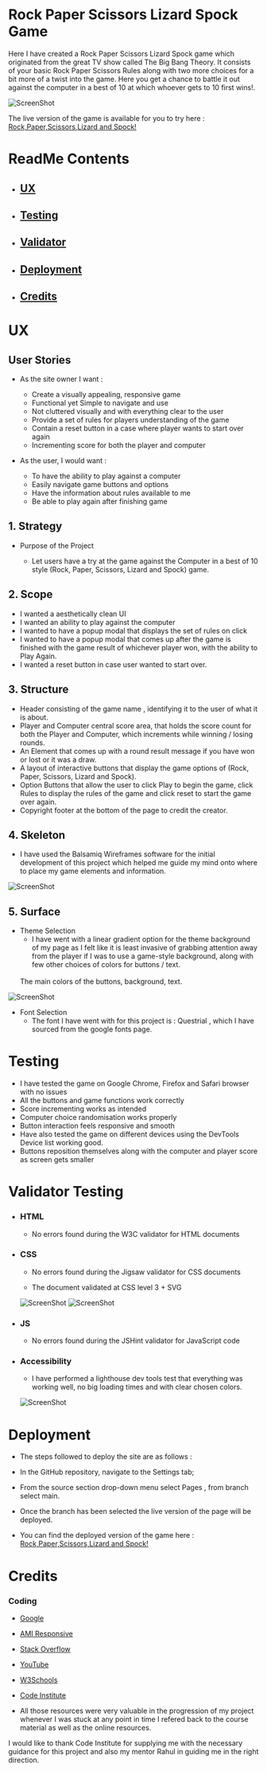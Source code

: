 # Rock Paper Scissors Lizard Spock Game #

Here I have created a Rock Paper Scissors Lizard Spock game which originated from the great TV show called The Big Bang Theory.
It consists of your basic Rock Paper Scissors Rules along with two more choices for a bit more of a twist into the game. Here you get a chance to battle it out against the computer in a best of 10 at which whoever gets to 10 first wins!.

![ScreenShot](./assets/readmeImages/amiResponsiveImage.png)

The live version of the game is available for you to try here : <a href="https://kryspinm97.github.io/Rock-Paper-Scissors-Lizard-Spock-Game/">Rock,Paper,Scissors,Lizard and Spock!</a>

# ReadMe Contents # 

* ## [UX](#ux)
* ## [Testing](#testing)
* ## [Validator](#validator-testing)
* ## [Deployment](#deployment)
* ## [Credits](#credits)




# UX #

## User Stories ##

  * As the site owner I want : 
  
    * Create a visually appealing, responsive game
    * Functional yet Simple to navigate and use
    * Not cluttered visually and with everything clear to the user
    * Provide a set of rules for players understanding of the game
    * Contain a reset button in a case where player wants to start over again
    * Incrementing score for both the player and computer

  * As the user, I would want : 

    * To have the ability to play against a computer
    * Easily navigate game buttons and options
    * Have the information about rules available to me
    * Be able to play again after finishing game

## 1. Strategy ##

  * Purpose of the Project 

    * Let users have a try at the game against the Computer in a best of 10 style (Rock, Paper, Scissors, Lizard and Spock) game. 

## 2. Scope ## 

  * I wanted a aesthetically clean UI
  * I wanted an ability to play against the computer
  * I wanted to have a popup modal that displays the set of rules on click
  * I wanted to have a popup modal that comes up after the game is finished with the game result of whichever player won, with the ability to Play Again.
  * I wanted a reset button in case user wanted to start over.

## 3. Structure ##

* Header consisting of the game name , identifying it to the user of what it is about.
* Player and Computer central score area, that holds the score count for both the Player and Computer, which increments while winning / losing rounds.
* An Element that comes up with a round result message if you have won or lost or it was a draw. 
* A layout of interactive buttons that display the game options of (Rock, Paper, Scissors, Lizard and Spock).
* Option Buttons that allow the user to click Play to begin the game, click Rules to display the rules of the game and click reset to start the game over again.
* Copyright footer at the bottom of the page to credit the creator.

## 4. Skeleton ## 

* I have used the Balsamiq Wireframes software for the initial development of this project which helped me guide my mind onto where to place my game elements and information.

![ScreenShot](./assets/readmeImages/Balsamiq%20Wireframe%20Sketch.png)


## 5. Surface ##

 * Theme Selection 
    * I have went with a linear gradient option for the theme background of my page as I felt like it is least invasive of grabbing attention away from the player if I was to use a game-style background, along with few other choices of colors for buttons / text.
    <br>
    The main colors of the buttons, background, text.

  
  ![ScreenShot](./assets/readmeImages/Color%20Pallete.png)

  * Font Selection 
    * The font I have went with for this project is : Questrial , which I have sourced from the google fonts page.


# Testing # 

 * I have tested the game on Google Chrome, Firefox and Safari browser with no issues
 * All the buttons and game functions work correctly 
 * Score incrementing works as intended
 * Computer choice randomisation works properly
 * Button interaction feels responsive and smooth
 * Have also tested the game on different devices using the DevTools Device list working good.
 * Buttons reposition themselves along with the computer and player score as screen gets smaller


# Validator Testing #

* ### HTML ###
  * No errors found during the W3C validator for HTML documents

* ### CSS ###
  * No errors found during the Jigsaw validator for CSS documents

  * The document validated at CSS level 3 + SVG

  ![ScreenShot](./assets/readmeImages/W3CValidator1.png) ![ScreenShot](./assets/readmeImages/W3CValidator2.png)

* ### JS ###
  * No errors found during the JSHint validator for JavaScript code
    
* ### Accessibility ###

  * I have performed a lighthouse dev tools test that everything was working well, no big loading times and with clear chosen colors.

  ![ScreenShot](./assets/readmeImages/LightHouse%20Test.png)


# Deployment #

  * The steps followed to deploy the site are as follows : 
  * In the GitHub repository, navigate to the Settings tab;
  * From the source section drop-down menu select Pages , from branch select main.
  * Once the branch has been selected the live version of the page will be deployed.

  * You can find the deployed version of the game here : <a href="https://kryspinm97.github.io/Rock-Paper-Scissors-Lizard-Spock-Game/" target="_blank">Rock,Paper,Scissors,Lizard and Spock!</a>

# Credits #

### Coding ###

* <a href="https://google.com">Google</a>
* <a href="https://ui.dev/amiresponsive">AMI Responsive</a>
* <a href="https://stackoverflow.com/">Stack Overflow</a>
* <a href="https://youtube.com">YouTube</a>
* <a href="https://w3schools.com">W3Schools</a>
* <a href="https://https://codeinstitute.net/">Code Institute</a>

* All those resources were very valuable in the progression of my project whenever I was stuck at any point in time I refered back to the course material as well as the online resources.

I would like to thank Code Institute for supplying me with the necessary guidance for this project and also my mentor Rahul in guiding me in the right direction.
